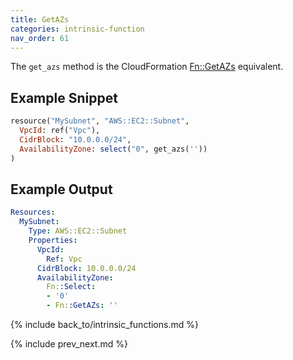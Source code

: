 ```yaml
---
title: GetAZs
categories: intrinsic-function
nav_order: 61
---
```


The `get_azs` method is the CloudFormation [Fn::GetAZs](https://docs.aws.amazon.com/AWSCloudFormation/latest/UserGuide/intrinsic-function-reference-getavailabilityzones.html) equivalent.

## Example Snippet

```ruby
resource("MySubnet", "AWS::EC2::Subnet",
  VpcId: ref("Vpc"),
  CidrBlock: "10.0.0.0/24",
  AvailabilityZone: select("0", get_azs(''))
)
```

## Example Output

```yaml
Resources:
  MySubnet:
    Type: AWS::EC2::Subnet
    Properties:
      VpcId:
        Ref: Vpc
      CidrBlock: 10.0.0.0/24
      AvailabilityZone:
        Fn::Select:
        - '0'
        - Fn::GetAZs: ''
```

{% include back_to/intrinsic_functions.md %}

{% include prev_next.md %}
